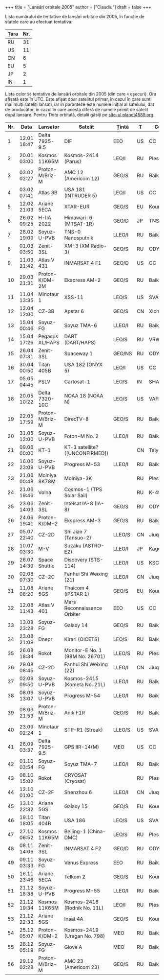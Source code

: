+++
title = "Lansări orbitale 2005"
author = ["Claudiu"]
draft = false
+++

Lista numărului de tentative de lansări orbitale din 2005, în funcție de statele care au efectuat tentativa:

| Țara | Nr. |
|------|-----|
| RU   | 31  |
| US   | 11  |
| CN   | 6   |
| EU   | 5   |
| JP   | 2   |
| IN   | 1   |

Lista celor `56` tentative de lansări orbitale din 2005 (din care `4` eșecuri). Ora afișată este în UTC. Este afișat doar satelitul primar, în cazul în care sunt mai mulți sateliți lansați, iar în paranteze este numele inițial al satelului, dat de producător, în cazul în care acesta diferă de numele primit de satelit după lansare. Pentru _Ținta_ orbitală, detalii găsiți pe [site-ul planet4589.org](https://planet4589.org/space/log/orbcat.html).

| Nr. | Data        | Lansator        | Satelit                         | Țintă  | T  | Centru    | Rampă    | R. |
|-----|-------------|-----------------|---------------------------------|--------|----|-----------|----------|----|
| 1   | 12.01 18:47 | Delta 7925-9.5  | DIF                             | EEO    | US | CC        | SLC17B   | S  |
| 2   | 20.01 03:00 | Kosmos 11K65M   | Kosmos-2414 (Parus)             | LEO/I  | RU | Plesetsk  | LC132/1  | S  |
| 3   | 03.02 02:27 | Proton-M/Briz-M | AMC 12 (Americom 12)            | GEO/S  | RU | Baikonur  | LC81/24  | S  |
| 4   | 03.02 07:41 | Atlas 3B        | USA 181 (INTRUDER 5)            | LEO/I  | US | CC        | SLC36B   | S  |
| 5   | 12.02 21:03 | Ariane 5ECA     | XTAR-EUR                        | GEO/S  | EU | Kourou    | ELA3     | S  |
| 6   | 26.02 09:25 | H-IIA 2022      | Himawari-6 (MTSAT-1R)           | GEO/D  | JP | TNSC      | Y        | S  |
| 7   | 28.02 19:09 | Soyuz-U-PVB     | TNS-0 Nanosputnik               | LLEO/I | RU | Baikonur  | LC1      | S  |
| 8   | 01.03 03:50 | Zenit-3SL       | XM-3 (XM Radio-3)               | GEO/S  | RU | ODYSSEY,K | LA       | S  |
| 9   | 11.03 21:42 | Atlas V 431     | INMARSAT 4 F1                   | GEO/D  | US | CC        | SLC41    | S  |
| 10  | 29.03 21:31 | Proton-K/DM-2M  | Ekspress AM-2                   | GEO/S  | RU | Baikonur  | LC200/39 | S  |
| 11  | 11.04 13:35 | Minotaur 1      | XSS-11                          | LEO/S  | US | SVAFB     | SLC8     | S  |
| 12  | 12.04 12:00 | CZ-3B           | Apstar 6                        | GEO/S  | CN | Xichang   | LC2      | S  |
| 13  | 15.04 00:46 | Soyuz-FG        | Soyuz TMA-6                     | LLEO/I | RU | Baikonur  | LC1      | S  |
| 14  | 15.04 17:26 | Pegasus XL/HAPS | DART (DART/HAPS)                | LEO/S  | RU | VRW30/12  | L-1011   | S  |
| 15  | 26.04 07:31 | Zenit-3SL       | Spaceway 1                      | GEO/NS | RU | ODYSSEY,K | LA       | S  |
| 16  | 30.04 00:50 | Titan 405B      | USA 182 (ONYX 5)                | LEO/I  | US | CC        | SLC40    | S  |
| 17  | 05.05 04:45 | PSLV            | Cartosat-1                      | LEO/S  | IN | SHAR      | SLP      | S  |
| 18  | 20.05 10:22 | Delta 7320-10C  | NOAA 18 (NOAA N)                | LEO/S  | US | VAFB      | SLC2W    | S  |
| 19  | 22.05 17:59 | Proton-M/Briz-M | DirecTV-8                       | GEO/S  | RU | Baikonur  | LC200/39 | S  |
| 20  | 31.05 12:00 | Soyuz-U-PVB     | Foton-M No. 2                   | LLEO/I | RU | Baikonur  | LC1      | S  |
| 21  | 09.06 00:00 | KT-1            | KT-1 satellite? ([UNCONFIRMED]) |        | CN | Taiyuan   |          | F  |
| 22  | 16.06 23:09 | Soyuz-U-PVB     | Progress M-53                   | LLEO/I | RU | Baikonur  | LC1      | S  |
| 23  | 21.06 00:48 | Molniya 8K78M   | Molniya-3K                      |        | RU | Plesetsk  | LC16/2   | F  |
| 24  | 21.06 19:46 | Volna           | Cosmos-1 (TPS Solar Sail)       |        | RU | K-496,BLA |          | F  |
| 25  | 23.06 14:03 | Zenit-3SL       | Intelsat IA-8 (IA-8)            | GEO/S  | RU | ODYSSEY,K | LA       | S  |
| 26  | 24.06 19:41 | Proton-K/DM-2   | Ekspress AM-3                   | GEO/S  | RU | Baikonur  | LC200/39 | S  |
| 27  | 05.07 22:40 | CZ-2D           | Shi Jian 7 (Tansuo-2)           | LLEO/S | CN | Jiuquan   | Pad 603  | S  |
| 28  | 10.07 03:30 | M-V             | Suzaku (ASTRO-E2)               | LLEO/I | JP | Kagoshima | M-V      | S  |
| 29  | 26.07 14:39 | Space Shuttle   | Discovery (STS-114)             | LLEO/I | US | KSC       | LC39B    | S  |
| 30  | 02.08 07:30 | CZ-2C           | Fanhui Shi Weixing (21)         | LLEO/I | CN | Jiuquan   | Pad 603  | S  |
| 31  | 11.08 08:20 | Ariane 5GS      | Thaicom 4 (iPSTAR 1)            | GEO/S  | EU | Kourou    | ELA3     | S  |
| 32  | 12.08 11:43 | Atlas V 401     | Mars Reconnaissance Orbiter     | EEO    | US | CC        | SLC41    | S  |
| 33  | 13.08 23:28 | Soyuz-FG        | Galaxy 14                       | GEO/S  | RU | Baikonur  | LC31     | S  |
| 34  | 23.08 21:09 | Dnepr           | Kirari (OICETS)                 | LEO/S  | RU | Baikonur  | LC109/95 | S  |
| 35  | 26.08 18:34 | Rokot           | Monitor-E No. 1 (98M No. 26701) | LLEO/S | RU | Plesetsk  | LC133/3  | S  |
| 36  | 29.08 08:45 | CZ-2D           | Fanhui Shi Weixing (22)         | LLEO/I | CN | Jiuquan   | Pad 603  | S  |
| 37  | 02.09 09:50 | Soyuz-U-PVB     | Kosmos-2415 (Kometa No. 21L)    | LLEO/I | RU | Baikonur  | LC31     | S  |
| 38  | 08.09 13:07 | Soyuz-U-PVB     | Progress M-54                   | LLEO/I | RU | Baikonur  | LC1      | S  |
| 39  | 08.09 21:53 | Proton-M/Briz-M | Anik F1R                        | GEO/S  | RU | Baikonur  | LC200/39 | S  |
| 40  | 23.09 02:24 | Minotaur 1      | STP-R1 (Streak)                 | LLEO/S | US | SVAFB     | SLC8     | S  |
| 41  | 26.09 03:37 | Delta 7925-9.5  | GPS IIR-14(M)                   | MEO    | US | CC        | SLC17A   | S  |
| 42  | 01.10 03:54 | Soyuz-FG        | Soyuz TMA-7                     | LLEO/I | RU | Baikonur  | LC1      | S  |
| 43  | 08.10 15:02 | Rokot           | CRYOSAT (Cryosat)               |        | RU | Plesetsk  | LC133/3  | F  |
| 44  | 12.10 01:00 | CZ-2F           | Shenzhou 6                      | LLEO/I | CN | Jiuquan   | Pad 921  | S  |
| 45  | 13.10 22:32 | Ariane 5GS      | Galaxy 15                       | GEO/S  | EU | Kourou    | ELA3     | S  |
| 46  | 19.10 18:05 | Titan 404B      | USA 186                         | LEO/S  | US | SVAFB     | SLC4E    | S  |
| 47  | 27.10 06:52 | Kosmos 11K65M   | Beijing-1 (China-DMC)           | LEO/S  | RU | Plesetsk  | LC132/1  | S  |
| 48  | 08.11 14:06 | Zenit-3SL       | INMARSAT 4 F2                   | GEO/D  | RU | ODYSSEY,K | LA       | S  |
| 49  | 09.11 03:33 | Soyuz-FG        | Venus Express                   | EEO    | RU | Baikonur  | LC31     | S  |
| 50  | 16.11 23:46 | Ariane 5ECA     | Telkom 2                        | GEO/S  | EU | Kourou    | ELA3     | S  |
| 51  | 21.12 18:38 | Soyuz-U-PVB     | Progress M-55                   | LLEO/I | RU | Baikonur  | LC1      | S  |
| 52  | 21.12 19:34 | Kosmos 11K65M   | Kosmos-2416 (Rodnik No. 11L)    | LEO/I  | RU | Plesetsk  | LC132/1  | S  |
| 53  | 21.12 22:33 | Ariane 5GS      | Insat 4A                        | GEO/S  | EU | Kourou    | ELA3     | S  |
| 54  | 25.12 05:07 | Proton-K/DM-2   | Kosmos-2419 (Uragan No. 798)    | MEO    | RU | Baikonur  | LC81/24  | S  |
| 55  | 28.12 05:19 | Soyuz-FG        | Giove A                         | MEO    | RU | Baikonur  | LC31     | S  |
| 56  | 29.12 02:28 | Proton-M/Briz-M | AMC 23 (Americom 23)            | GEO/S  | RU | Baikonur  | LC200/39 | S  |